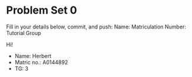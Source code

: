 # Problem Set 0
Fill in your details below, commit, and push:
Name:
Matriculation Number:
Tutorial Group

Hi!
- Name: Herbert
- Matric no.: A0144892
- TG: 3

